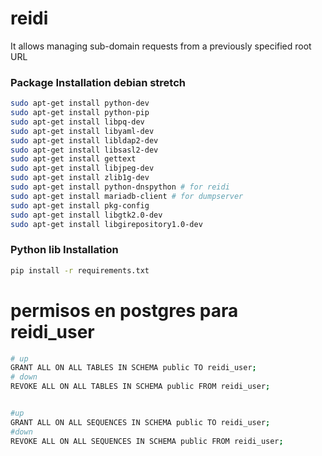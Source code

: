 # reidi
It allows managing sub-domain requests from a previously specified root URL

### Package Installation debian stretch
```bash
sudo apt-get install python-dev
sudo apt-get install python-pip
sudo apt-get install libpq-dev
sudo apt-get install libyaml-dev
sudo apt-get install libldap2-dev
sudo apt-get install libsasl2-dev
sudo apt-get install gettext
sudo apt-get install libjpeg-dev
sudo apt-get install zlib1g-dev
sudo apt-get install python-dnspython # for reidi
sudo apt-get install mariadb-client # for dumpserver
sudo apt-get install pkg-config
sudo apt-get install libgtk2.0-dev
sudo apt-get install libgirepository1.0-dev
```

### Python lib Installation
```bash
pip install -r requirements.txt
```

# permisos en postgres para reidi_user
```bash
# up
GRANT ALL ON ALL TABLES IN SCHEMA public TO reidi_user;
# down
REVOKE ALL ON ALL TABLES IN SCHEMA public FROM reidi_user;


#up
GRANT ALL ON ALL SEQUENCES IN SCHEMA public TO reidi_user;
#down
REVOKE ALL ON ALL SEQUENCES IN SCHEMA public FROM reidi_user;

```